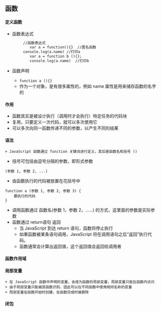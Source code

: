 ## 函数

#### 定义函数

 + 函数表达式

   ```html
   		//函数表达式
           var a = function(){}  //匿名函数
   		console.log(a.name)	//打印a
           var a = function b (){};
           console.log(a.name)	//打印b
   ```

+ 函数声明
  + `function a (){}`
  + 作为一个对象，是有很多属性的，例如  name  属性是用来储存函数的名字的

#### 作用

 + 函数其实是被设计执行（调用时才会执行）特定任务的代码块
 + 复用，只要定义一次代码，就可以多次使用它
 + 可以多次向同一函数传递不同的参数，以产生不同的结果

#### 语法

	+ JavaScript 函数通过 function 关键词进行定义，其后是函数名和括号 () 

+ 括号可包括由逗号分隔的参数，即形式参数

```
(参数 1, 参数 2, ...)
```

+ 由函数执行的代码被放置在花括号中

```
function a (参数 1, 参数 2, 参数 3) {
    要执行的代码
}
```

+ 调用函数通过 函数名(参数 1，参数 2，……)   的方式，这里面的参数是实际参数
+ 函数通过 return语句 返回
  + 当 JavaScript 到达 return 语句，函数将停止执行
  + 如果函数被某条语句调用，JavaScript 将在调用语句之后“返回”执行代码。
  + 函数通常会计算出返回值，这个返回值会返回给调用者 

#### 函数作用域

#### 局部变量

	+ 在 JavaScript 函数中声明的变量，会成为函数的局部变量，局部变量只能在函数内访问
	+ 由于局部变量只能被其函数识别，因此可以在不同函数中使用相同名称的变量
	+ 局部变量在函数开始时创建，在函数完成时被删除

#### 闭包